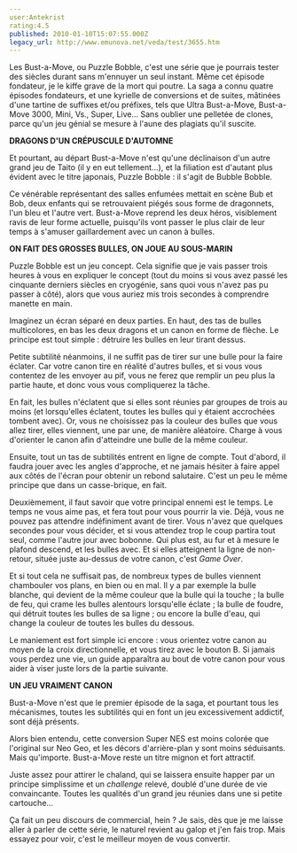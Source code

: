 ```yaml
---
user:Antekrist
rating:4.5
published: 2010-01-10T15:07:55.000Z
legacy_url: http://www.emunova.net/veda/test/3655.htm
---
```

Les Bust-a-Move, ou Puzzle Bobble, c'est une série que je pourrais tester des siècles durant sans m'ennuyer un seul instant. Même cet épisode fondateur, je le kiffe grave de la mort qui poutre. La saga a connu quatre épisodes fondateurs, et une kyrielle de conversions et de suites, mâtinées d'une tartine de suffixes et/ou préfixes, tels que Ultra Bust-a-Move, Bust-a-Move 3000, Mini, Vs., Super, Live... Sans oublier une pelletée de clones, parce qu'un jeu génial se mesure à l'aune des plagiats qu'il suscite.  

  

**DRAGONS D'UN CRÉPUSCULE D'AUTOMNE**  

Et pourtant, au départ Bust-a-Move n'est qu'une déclinaison d'un autre grand jeu de Taito (il y en eut tellement...), et la filiation est d'autant plus évident avec le titre japonais, Puzzle Bobble : il s'agit de Bubble Bobble.  

Ce vénérable représentant des salles enfumées mettait en scène Bub et Bob, deux enfants qui se retrouvaient piégés sous forme de dragonnets, l'un bleu et l'autre vert. Bust-a-Move reprend les deux héros, visiblement ravis de leur forme actuelle, puisqu'ils vont passer le plus clair de leur temps à s'amuser gaillardement avec un canon à bulles.  

  

**ON FAIT DES GROSSES BULLES, ON JOUE AU SOUS-MARIN**  

Puzzle Bobble est un jeu concept. Cela signifie que je vais passer trois heures à vous en expliquer le concept (tout du moins si vous avez passé les cinquante derniers siècles en cryogénie, sans quoi vous n'avez pas pu passer à côté), alors que vous auriez mis trois secondes à comprendre manette en main.  

Imaginez un écran séparé en deux parties. En haut, des tas de bulles multicolores, en bas les deux dragons et un canon en forme de flèche. Le principe est tout simple : détruire les bulles en leur tirant dessus.  

Petite subtilité néanmoins, il ne suffit pas de tirer sur une bulle pour la faire éclater. Car votre canon tire en réalité d'autres bulles, et si vous vous contentez de les envoyer au pif, vous ne ferez que remplir un peu plus la partie haute, et donc vous vous compliquerez la tâche.  

En fait, les bulles n'éclatent que si elles sont réunies par groupes de trois au moins (et lorsqu'elles éclatent, toutes les bulles qui y étaient accrochées tombent avec). Or, vous ne choisissez pas la couleur des bulles que vous allez tirer, elles viennent, une par une, de manière aléatoire. Charge à vous d'orienter le canon afin d'atteindre une bulle de la même couleur.  

Ensuite, tout un tas de subtilités entrent en ligne de compte. Tout d'abord, il faudra jouer avec les angles d'approche, et ne jamais hésiter à faire appel aux côtés de l'écran pour obtenir un rebond salutaire. C'est un peu le même principe que dans un casse-brique, en fait.  

Deuxièmement, il faut savoir que votre principal ennemi est le temps. Le temps ne vous aime pas, et fera tout pour vous pourrir la vie. Déjà, vous ne pouvez pas attendre indéfiniment avant de tirer. Vous n'avez que quelques secondes pour vous décider, et si vous attendez trop le coup partira tout seul, comme l'autre jour avec bobonne. Qui plus est, au fur et à mesure le plafond descend, et les bulles avec. Et si elles atteignent la ligne de non-retour, située juste au-dessus de votre canon, c'est _Game Over_.  

Et si tout cela ne suffisait pas, de nombreux types de bulles viennent chambouler vos plans, en bien ou en mal. Il y a par exemple la bulle blanche, qui devient de la même couleur que la bulle qui la touche ; la bulle de feu, qui crame les bulles alentours lorsqu'elle éclate ; la bulle de foudre, qui détruit toutes les bulles de sa ligne ; ou encore la bulle d'eau, qui change la couleur de toutes les bulles du dessous.  

Le maniement est fort simple ici encore : vous orientez votre canon au moyen de la croix directionnelle, et vous tirez avec le bouton B. Si jamais vous perdez une vie, un guide apparaîtra au bout de votre canon pour vous aider à viser juste lors de la partie suivante.  

  

**UN JEU VRAIMENT CANON**  

Bust-a-Move n'est que le premier épisode de la saga, et pourtant tous les mécanismes, toutes les subtilités qui en font un jeu excessivement addictif, sont déjà présents.  

Alors bien entendu, cette conversion Super NES est moins colorée que l'original sur Neo Geo, et les décors d'arrière-plan y sont moins séduisants. Mais qu'importe. Bust-a-Move reste un titre mignon et fort attractif.  

Juste assez pour attirer le chaland, qui se laissera ensuite happer par un principe simplissime et un _challenge_ relevé, doublé d'une durée de vie convaincante. Toutes les qualités d'un grand jeu réunies dans une si petite cartouche...  

Ça fait un peu discours de commercial, hein ? Je sais, dès que je me laisse aller à parler de cette série, le naturel revient au galop et j'en fais trop. Mais essayez pour voir, c'est le meilleur moyen de vous convertir.